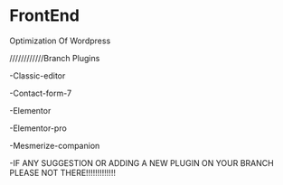 # FrontEnd
Optimization Of Wordpress

////////////Branch Plugins

-Classic-editor

-Contact-form-7

-Elementor

-Elementor-pro

-Mesmerize-companion

-IF ANY SUGGESTION OR ADDING A NEW PLUGIN ON YOUR BRANCH PLEASE NOT THERE!!!!!!!!!!!!!
